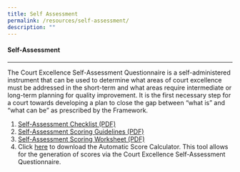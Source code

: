 ```yaml
---
title: Self Assessment
permalink: /resources/self-assessment/
description: ""
---
```

#### **Self-Assessment**
---

The Court Excellence Self-Assessment Questionnaire is a self-administered instrument that can be used to determine what areas of court excellence must be addressed in the short-term and what areas require intermediate or long-term planning for quality improvement. It is the first necessary step for a court towards developing a plan to close the gap between “what is” and “what can be” as prescribed by the Framework. 


1. [Self-Assessment Checklist (PDF)](/files/self-assessment/1-self-assessment-checklist.pdf)
2. [Self-Assessment Scoring Guidelines (PDF)](/files/self-assessment/2-self-assessment-scoring-guidelines.pdf)
3. [Self-Assessment Scoring Worksheet (PDF)](/files/self-assessment/3-self-assessment-scoring-worksheet.pdf)
4. Click [here](https://www.courtexcellence.com/resources/self-assessment) to download the Automatic Score Calculator. This tool allows for the generation of scores via the Court Excellence Self-Assessment Questionnaire.